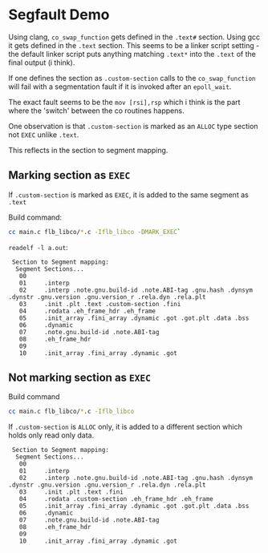 # Segfault Demo

Using clang, `co_swap_function` gets defined in the `.text#` section. Using gcc it gets defined in the `.text` section.
This seems to be a linker script setting - the default linker script puts anything matching `.text*` into the `.text` of
the final output (i think).

If one defines the section as `.custom-section` calls to the `co_swap_function` will fail
with a segmentation fault if it is invoked after an `epoll_wait`.

The exact fault seems to be the `mov [rsi],rsp` which i think is the part where the 'switch' between the co routines happens.

One observation is that `.custom-section` is marked as an `ALLOC` type section not `EXEC` unlike
`.text`.

This reflects in the section to segment mapping.

## Marking section as `EXEC`

If `.custom-section` is marked as `EXEC`, it is added to the same segment as `.text`

Build command: 

``` bash
cc main.c flb_libco/*.c -Iflb_libco -DMARK_EXEC`
```



`readelf -l a.out`:

```
 Section to Segment mapping:
  Segment Sections...
   00
   01     .interp
   02     .interp .note.gnu.build-id .note.ABI-tag .gnu.hash .dynsym .dynstr .gnu.version .gnu.version_r .rela.dyn .rela.plt
   03     .init .plt .text .custom-section .fini
   04     .rodata .eh_frame_hdr .eh_frame
   05     .init_array .fini_array .dynamic .got .got.plt .data .bss
   06     .dynamic
   07     .note.gnu.build-id .note.ABI-tag
   08     .eh_frame_hdr
   09
   10     .init_array .fini_array .dynamic .got
```

## Not marking section as `EXEC`

Build command

``` bash
cc main.c flb_libco/*.c -Iflb_libco
```


 
If `.custom-section` is `ALLOC` only, it is added to a different section which holds only read only
data.

```
 Section to Segment mapping:
  Segment Sections...
   00
   01     .interp
   02     .interp .note.gnu.build-id .note.ABI-tag .gnu.hash .dynsym .dynstr .gnu.version .gnu.version_r .rela.dyn .rela.plt
   03     .init .plt .text .fini
   04     .rodata .custom-section .eh_frame_hdr .eh_frame             
   05     .init_array .fini_array .dynamic .got .got.plt .data .bss
   06     .dynamic
   07     .note.gnu.build-id .note.ABI-tag
   08     .eh_frame_hdr
   09
   10     .init_array .fini_array .dynamic .got
```


